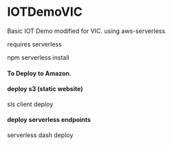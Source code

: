 # IOTDemoVIC
Basic IOT Demo modified for VIC. using aws-serverless


requires serverless

npm serverless install


#### To Deploy to Amazon.


#### deploy s3 (static website)
sls client deploy 

#### deploy serverless endpoints
serverless dash deploy